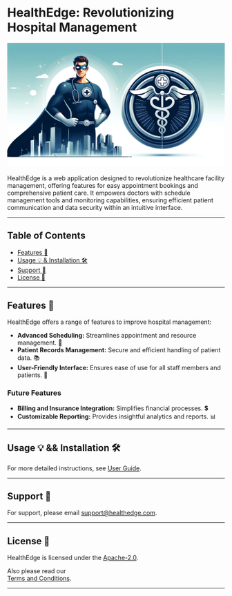 # HealthEdge: Revolutionizing Hospital Management

<img src="https://github.com/superalex-dev/HealthEdge/blob/master/HealthEdgeFrontend/healthedgefrontend/src/assets/HeaderImage.png" alt="HealthEdge Header Image" width="800"/>

HealthEdge is a web application designed to revolutionize healthcare facility management, offering features for easy appointment bookings and comprehensive patient care. It empowers doctors with schedule management tools and monitoring capabilities, ensuring efficient patient communication and data security within an intuitive interface. 

---

## Table of Contents

- [Features 🌟](#features-)
- [Usage 💡 & Installation 🛠️](#usage--installation-)
- [Support 🤝](#support-)
- [License 📄](#license-)

---

## Features 🌟

HealthEdge offers a range of features to improve hospital management:

- **Advanced Scheduling:** Streamlines appointment and resource management. 📅
- **Patient Records Management:** Secure and efficient handling of patient data. 📚
- **User-Friendly Interface:** Ensures ease of use for all staff members and patients. 👥

### Future Features

- **Billing and Insurance Integration:** Simplifies financial processes. 💲
- **Customizable Reporting:** Provides insightful analytics and reports. 📊

---

## Usage 💡 && Installation 🛠️
For more detailed instructions, see [User Guide](https://github.com/superalex-dev/HealthEdge/blob/master/%D0%94%D0%BE%D0%BA%D1%83%D0%BC%D0%B5%D0%BD%D1%82%D0%B0%D1%86%D0%B8%D1%8F/%D0%94%D0%BE%D0%BF%D1%8A%D0%BB%D0%BD%D0%B8%D1%82%D0%B5%D0%BB%D0%BD%D0%B8%20%D0%B8%D0%BD%D1%81%D1%82%D1%80%D1%83%D0%BA%D1%86%D0%B8%D0%B8%20%D0%B7%D0%B0%20%D0%BF%D1%80%D0%B0%D0%B2%D0%B8%D0%BB%D0%BD%D0%B0%D1%82%D0%B0%20%D0%B5%D0%BA%D1%81%D0%BF%D0%BB%D0%BE%D0%B0%D1%82%D0%B0%D1%86%D0%B8%D1%8F%20%D0%BD%D0%B0%20HealthEdge.docx).

---

## Support 🤝
For support, please email [support@healthedge.com](mailto:support@healthedge.com).

---

## License 📄
HealthEdge is licensed under the [Apache-2.0](LICENSE).

Also please read our  
[Terms and Conditions](https://docs.google.com/document/d/1FrodI2JhR99iOWQzPlniHNKRHVYD20zALzqaopPsxxk/edit?usp=sharing).

---
